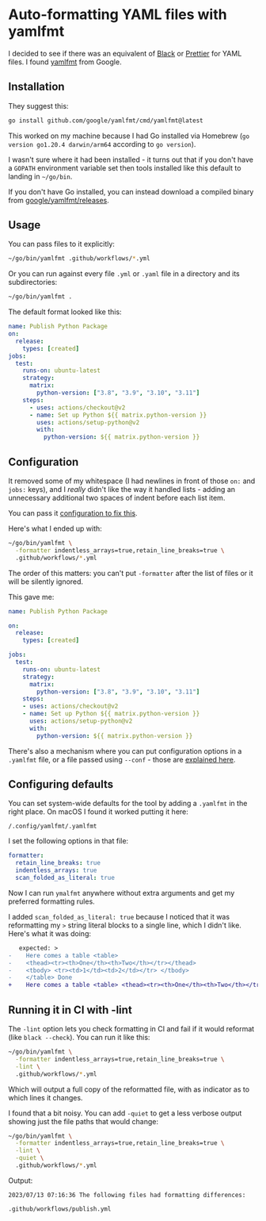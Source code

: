 # Auto-formatting YAML files with yamlfmt

I decided to see if there was an equivalent of [Black](https://pypi.org/project/black/) or [Prettier](https://prettier.io/) for YAML files. I found [yamlfmt](https://github.com/google/yamlfmt) from Google.

## Installation

They suggest this:
```bash
go install github.com/google/yamlfmt/cmd/yamlfmt@latest
```
This worked on my machine because I had Go installed via Homebrew (`go version go1.20.4 darwin/arm64` according to `go version`).

I wasn't sure where it had been installed - it turns out that if you don't have a `GOPATH` environment variable set then tools installed like this default to landing in `~/go/bin`.

If you don't have Go installed, you can instead download a compiled binary from [google/yamlfmt/releases](https://github.com/google/yamlfmt/releases).

## Usage

You can pass files to it explicitly:

```bash
~/go/bin/yamlfmt .github/workflows/*.yml
```
Or you can run against every file `.yml` or `.yaml` file in a directory and its subdirectories:
```bash
~/go/bin/yamlfmt .
```
The default format looked like this:
```yaml
name: Publish Python Package
on:
  release:
    types: [created]
jobs:
  test:
    runs-on: ubuntu-latest
    strategy:
      matrix:
        python-version: ["3.8", "3.9", "3.10", "3.11"]
    steps:
      - uses: actions/checkout@v2
      - name: Set up Python ${{ matrix.python-version }}
        uses: actions/setup-python@v2
        with:
          python-version: ${{ matrix.python-version }}
```

## Configuration

It removed some of my whitespace (I had newlines in front of those `on:` and `jobs:` keys), and I _really_ didn't like the way it handled lists - adding an unnecessary additional two spaces of indent before each list item.

You can pass it [configuration to fix this](https://github.com/google/yamlfmt/blob/main/docs/config-file.md#basic-formatter).

Here's what I ended up with:
```bash
~/go/bin/yamlfmt \
  -formatter indentless_arrays=true,retain_line_breaks=true \
  .github/workflows/*.yml
```
The order of this matters: you can't put `-formatter` after the list of files or it will be silently ignored.

This gave me:
```yaml
name: Publish Python Package

on:
  release:
    types: [created]

jobs:
  test:
    runs-on: ubuntu-latest
    strategy:
      matrix:
        python-version: ["3.8", "3.9", "3.10", "3.11"]
    steps:
    - uses: actions/checkout@v2
    - name: Set up Python ${{ matrix.python-version }}
      uses: actions/setup-python@v2
      with:
        python-version: ${{ matrix.python-version }}
```
There's also a mechanism where you can put configuration options in a `.yamlfmt` file, or a file passed using `--conf` - those are [explained here](https://github.com/google/yamlfmt/blob/main/docs/config-file.md).

## Configuring defaults

You can set system-wide defaults for the tool by adding a `.yamlfmt` in the right place. On macOS I found it worked putting it here:
```
/.config/yamlfmt/.yamlfmt
```
I set the following options in that file:
```yaml
formatter:
  retain_line_breaks: true
  indentless_arrays: true
  scan_folded_as_literal: true
```
Now I can run `ymalfmt` anywhere without extra arguments and get my preferred formatting rules.

I added `scan_folded_as_literal: true` because I noticed that it was reformatting my `>` string literal blocks to a single line, which I didn't like. Here's what it was doing:
```diff
   expected: >
-    Here comes a table <table>
-    <thead><tr><th>One</th><th>Two</th></tr></thead>
-    <tbody> <tr><td>1</td><td>2</td></tr> </tbody>
-    </table> Done
+    Here comes a table <table> <thead><tr><th>One</th><th>Two</th></tr></thead> <tbody> <tr><td>1</td><td>2</td></tr> </tbody> </table> Done
```

## Running it in CI with -lint

The `-lint` option lets you check formatting in CI and fail if it would reformat (like `black --check`). You can run it like this:
```bash
~/go/bin/yamlfmt \
  -formatter indentless_arrays=true,retain_line_breaks=true \
  -lint \
  .github/workflows/*.yml
```
Which will output a full copy of the reformatted file, with as indicator as to which lines it changes.

I found that a bit noisy. You can add `-quiet` to get a less verbose output showing just the file paths that would change:
```bash
~/go/bin/yamlfmt \
  -formatter indentless_arrays=true,retain_line_breaks=true \
  -lint \
  -quiet \
  .github/workflows/*.yml
```
Output:
```
2023/07/13 07:16:36 The following files had formatting differences:

.github/workflows/publish.yml
```

